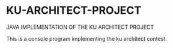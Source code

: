 # KU-ARCHITECT-PROJECT
JAVA IMPLEMENTATION OF THE KU ARCHITECT PROJECT


This is a console program implementing the ku architect contest.
